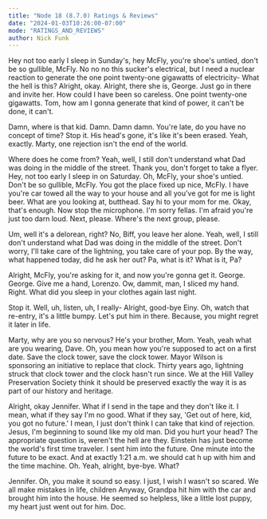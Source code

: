 ```yaml
---
title: "Node 18 (8.7.0) Ratings & Reviews"
date: "2024-01-03T10:26:00-07:00"
mode: "RATINGS_AND_REVIEWS"
author: Nick Funk
---
```


Hey not too early I sleep in Sunday's, hey McFly, you're shoe's untied, don't be so gullible, McFly. No no no this sucker's electrical, but I need a nuclear reaction to generate the one point twenty-one gigawatts of electricity- What the hell is this? Alright, okay. Alright, there she is, George. Just go in there and invite her. How could I have been so careless. One point twenty-one gigawatts. Tom, how am I gonna generate that kind of power, it can't be done, it can't.

Damn, where is that kid. Damn. Damn damn. You're late, do you have no concept of time? Stop it. His head's gone, it's like it's been erased. Yeah, exactly. Marty, one rejection isn't the end of the world.

Where does he come from? Yeah, well, I still don't understand what Dad was doing in the middle of the street. Thank you, don't forget to take a flyer. Hey, not too early I sleep in on Saturday. Oh, McFly, your shoe's untied. Don't be so gullible, McFly. You got the place fixed up nice, McFly. I have you're car towed all the way to your house and all you've got for me is light beer. What are you looking at, butthead. Say hi to your mom for me. Okay, that's enough. Now stop the microphone. I'm sorry fellas. I'm afraid you're just too darn loud. Next, please. Where's the next group, please.

Um, well it's a delorean, right? No, Biff, you leave her alone. Yeah, well, I still don't understand what Dad was doing in the middle of the street. Don't worry, I'll take care of the lightning, you take care of your pop. By the way, what happened today, did he ask her out? Pa, what is it? What is it, Pa?

Alright, McFly, you're asking for it, and now you're gonna get it. George. George. Give me a hand, Lorenzo. Ow, dammit, man, I sliced my hand. Right. What did you sleep in your clothes again last night.

Stop it. Well, uh, listen, uh, I really- Alright, good-bye Einy. Oh, watch that re-entry, it's a little bumpy. Let's put him in there. Because, you might regret it later in life.

Marty, why are you so nervous? He's your brother, Mom. Yeah, yeah what are you wearing, Dave. Oh, you mean how you're supposed to act on a first date. Save the clock tower, save the clock tower. Mayor Wilson is sponsoring an initiative to replace that clock. Thirty years ago, lightning struck that clock tower and the clock hasn't run since. We at the Hill Valley Preservation Society think it should be preserved exactly the way it is as part of our history and heritage.

Alright, okay Jennifer. What if I send in the tape and they don't like it. I mean, what if they say I'm no good. What if they say, 'Get out of here, kid, you got no future.' I mean, I just don't think I can take that kind of rejection. Jesus, I'm beginning to sound like my old man. Did you hurt your head? The appropriate question is, weren't the hell are they. Einstein has just become the world's first time traveler. I sent him into the future. One minute into the future to be exact. And at exactly 1:21 a.m. we should cat h up with him and the time machine. Oh. Yeah, alright, bye-bye. What?

Jennifer. Oh, you make it sound so easy. I just, I wish I wasn't so scared. We all make mistakes in life, children Anyway, Grandpa hit him with the car and brought him into the house. He seemed so helpless, like a little lost puppy, my heart just went out for him. Doc.
